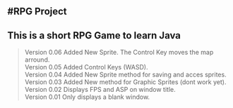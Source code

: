 #RPG Project
---
This is a short RPG Game to learn Java
---
>Version 0.06 Added New Sprite. The Control Key moves the map arround.  
>Version 0.05 Added Control Keys (WASD).  
>Version 0.04 Added New Sprite method for saving and acces sprites.
>Version 0.03 Added New method for Graphic Sprites (dont work yet).  
>Version 0.02 Displays FPS and ASP on window title.  
>Version 0.01 Only displays a blank window.  
